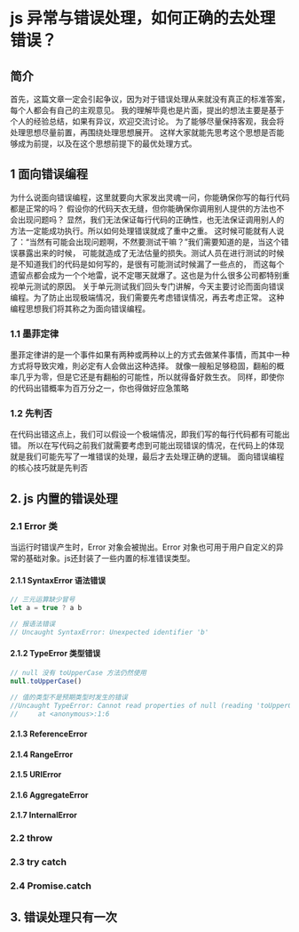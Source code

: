 # js 异常与错误处理，如何正确的去处理错误？

## 简介

首先，这篇文章一定会引起争议，因为对于错误处理从来就没有真正的标准答案，每个人都会有自己的主观意见。
我的理解毕竟也是片面，提出的想法主要是基于个人的经验总结，如果有异议，欢迎交流讨论。
为了能够尽量保持客观，我会将处理思想尽量前置，再围绕处理思想展开。
这样大家就能先思考这个思想是否能够成为前提，以及在这个思想前提下的最优处理方式。

## 1 面向错误编程

为什么说面向错误编程，这里就要向大家发出灵魂一问，你能确保你写的每行代码都是正常的吗？
假设你的代码天衣无缝，但你能确保你调用别人提供的方法也不会出现问题吗？
显然，我们无法保证每行代码的正确性，也无法保证调用别人的方法一定能成功执行。所以如何处理错误就成了重中之重。
这时候可能就有人说了：“当然有可能会出现问题啊，不然要测试干嘛？”我们需要知道的是，当这个错误暴露出来的时候，
可能就造成了无法估量的损失。测试人员在进行测试的时候是不知道我们的代码是如何写的，是很有可能测试时候漏了一些点的，
而这每个遗留点都会成为一个个地雷，说不定哪天就爆了。这也是为什么很多公司都特别重视单元测试的原因。
关于单元测试我们回头专门讲解，今天主要讨论而面向错误编程。为了防止出现极端情况，我们需要先考虑错误情况，再去考虑正常。
这种编程思想我们将其称之为面向错误编程。

### 1.1 墨菲定律

墨菲定律讲的是一个事件如果有两种或两种以上的方式去做某件事情，而其中一种方式将导致灾难，則必定有人会做出这种选择。
就像一艘船足够稳固，翻船的概率几乎为零，但是它还是有翻船的可能性，所以就得备好救生衣。
同样，即使你的代码出错概率为百万分之一，你也得做好应急策略

### 1.2 先判否

在代码出错这点上，我们可以假设一个极端情况，即我们写的每行代码都有可能出错。
所以在写代码之前我们就需要考虑到可能出现错误的情况，在代码上的体现就是我们可能先写了一堆错误的处理，最后才去处理正确的逻辑。
面向错误编程的核心技巧就是先判否



## 2. js 内置的错误处理

### 2.1 Error 类

当运行时错误产生时，Error 对象会被抛出。Error 对象也可用于用户自定义的异常的基础对象。js还封装了一些内置的标准错误类型。

#### 2.1.1 SyntaxError 语法错误

```javascript
// 三元运算缺少冒号 
let a = true ? a b

// 报语法错误
// Uncaught SyntaxError: Unexpected identifier 'b'
```

#### 2.1.2 TypeError 类型错误

```javascript
// null 没有 toUpperCase 方法仍然使用
null.toUpperCase()

// 值的类型不是预期类型时发生的错误
//Uncaught TypeError: Cannot read properties of null (reading 'toUpperCase')
//     at <anonymous>:1:6
```

#### 2.1.3 ReferenceError 

#### 2.1.4 RangeError 

#### 2.1.5 URIError

#### 2.1.6 AggregateError

#### 2.1.7 InternalError


### 2.2 throw

### 2.3 try catch



### 2.4 Promise.catch


## 3. 错误处理只有一次









